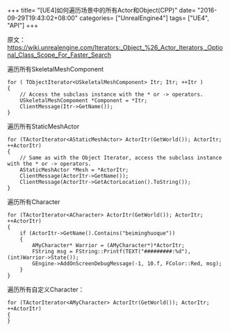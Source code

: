 +++
title= "[UE4]如何遍历场景中的所有Actor和Object(CPP)"
date= "2016-09-29T19:43:02+08:00"
categories= ["UnrealEngine4"]
tags= ["UE4", "API"]
+++

原文：
https://wiki.unrealengine.com/Iterators:_Object_%26_Actor_Iterators,_Optional_Class_Scope_For_Faster_Search

遍历所有SkeletalMeshComponent

    for ( TObjectIterator<USkeletalMeshComponent> Itr; Itr; ++Itr )
    {
        // Access the subclass instance with the * or -> operators.
        USkeletalMeshCompoment *Component = *Itr;
        ClientMessage(Itr->GetName());
    }

遍历所有StaticMeshActor

    for (TActorIterator<AStaticMeshActor> ActorItr(GetWorld()); ActorItr; ++ActorItr)
    {
        // Same as with the Object Iterator, access the subclass instance with the * or -> operators.
        AStaticMeshActor *Mesh = *ActorItr;
        ClientMessage(ActorItr->GetName());
        ClientMessage(ActorItr->GetActorLocation().ToString());
    }

遍历所有Character

    for (TActorIterator<ACharacter> ActorItr(GetWorld()); ActorItr; ++ActorItr)
    {
        if (ActorItr->GetName().Contains("beiminghuoque"))
        {
            AMyCharacter* Warrior = (AMyCharacter*)*ActorItr;
            FString msg = FString::Printf(TEXT("#########:%d"), (int)Warrior->State());
            GEngine->AddOnScreenDebugMessage(-1, 10.f, FColor::Red, msg);
        }
    }

遍历所有自定义Character：

    for (TActorIterator<AMyCharacter> ActorItr(GetWorld()); ActorItr; ++ActorItr)
    {	
    }